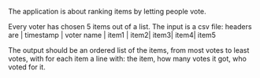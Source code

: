 The application is about ranking items by letting people vote.

Every voter has chosen 5 items out of a list.
The input is a csv file: headers are | timestamp | voter name | item1 | item2| item3| item4| item5

The output should be an ordered list of the items, from most votes to least votes, with for each item a line with: the item, how many votes it got, who voted for it.
